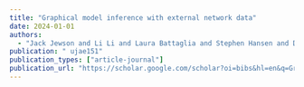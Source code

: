 ```yaml
---
title: "Graphical model inference with external network data"
date: 2024-01-01
authors:
  - "Jack Jewson and Li Li and Laura Battaglia and Stephen Hansen and David Rossell and Piotr Zwiernik"
publication: " ujae151"
publication_types: ["article-journal"]
publication_url: "https://scholar.google.com/scholar?oi=bibs&hl=en&q=Graphical+model+inference+with+external+network+data"
---
```

